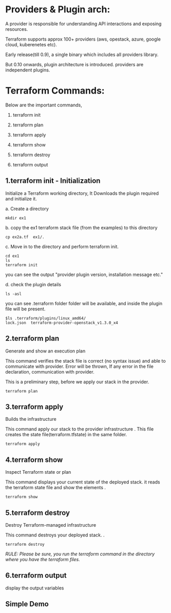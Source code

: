 
Providers & Plugin arch:
=========================

A provider is responsible for understanding API interactions and exposing resources. 

Terraform supports approx 100+ providers (aws, opestack, azure, google cloud, kuberenetes etc).

Early release(till 0.9), a single binary which includes all providers library. 

But 0.10 onwards, plugin architecture is introduced. providers are independent plugins.


Terraform Commands:
=====================

Below are the important commands,

1. terraform init

2. terraform plan

3. terraform apply

4. terraform show

5. terraform destroy

6. terraform output





1.terraform init -  Initialization 
--------------------------------------------

Initialize a Terraform working directory, It Downloads the plugin required and initialize it.


a. Create a directory

```
mkdir ex1
```

b. copy the ex1 terraform stack file (from the examples) to this directory

```
cp ex2a.tf  ex1/.
```

c. Move in to the directory and perform terraform init.

```
cd ex1
ls
terraform init
```
you can see the output "provider plugin version, installation message etc."


d. check the plugin details

```
ls -asl
```
you can see .terraform folder folder will be available, and inside the plugin file will be present.

```
$ls .terraform/plugins/linux_amd64/
lock.json  terraform-provider-openstack_v1.3.0_x4
```


2.terraform plan
-------------------------------------

Generate and show an execution plan

This command verifies the stack file is correct (no syntax issue) and able to communicate with provider. Error will be thrown, If any error in the file declaration, communication with provider.

This is a preliminary step, before we apply our stack in the provider.


```
terraform plan
```


3.terraform apply
-------------------------------------
Builds the infrastructure

This command apply our stack to the provider infrastructure . This file creates the state file(terraform.tfstate) in the same folder.

```
terraform apply
```


4.terraform show
-------------------------------------
Inspect Terraform state or plan

This command displays your current state of the deployed stack. it reads the terraform state file and show the elements .

```
terraform show
```



5.terraform destroy
-------------------------------------
Destroy Terraform-managed infrastructure

This command destroys your deployed stack.  .

```
terraform destroy
```



*RULE:  Please be sure, you run the terraform command in the directory where you have the terraform  files.*


6.terraform output
-------------------------------------

display the output variables


Simple Demo
-----------------

